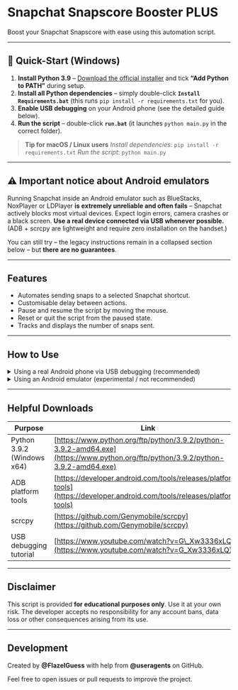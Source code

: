 # Snapchat Snapscore Booster PLUS

Boost your Snapchat Snapscore with ease using this automation script.

---

## 🏁 Quick-Start (Windows)

1. **Install Python 3.9** – [Download the official installer](https://www.python.org/ftp/python/3.9.2/python-3.9.2-amd64.exe) and tick **“Add Python to PATH”** during setup.
2. **Install all Python dependencies** – simply double-click **`Install Requirements.bat`** (this runs `pip install -r requirements.txt` for you).
3. **Enable USB debugging** on your Android phone (see the detailed guide below).
4. **Run the script** – double-click **`run.bat`** (it launches `python main.py` in the correct folder).

> **Tip for macOS / Linux users**
> *Install dependencies*: `pip install -r requirements.txt`
> *Run the script*: `python main.py`

---

## ⚠️  Important notice about Android emulators

Running Snapchat inside an Android emulator such as BlueStacks, NoxPlayer or LDPlayer **is extremely unreliable and often fails** – Snapchat actively blocks most virtual devices. Expect login errors, camera crashes or a black screen.
**Use a real device connected via USB whenever possible.** (ADB + scrcpy are lightweight and require zero installation on the handset.)

You can still try – the legacy instructions remain in a collapsed section below – but **there are no guarantees**.

---

## Features

* Automates sending snaps to a selected Snapchat shortcut.
* Customisable delay between actions.
* Pause and resume the script by moving the mouse.
* Reset or quit the script from the paused state.
* Tracks and displays the number of snaps sent.

---

## How to Use

<details>
<summary>Using a real Android phone via USB debugging (recommended)</summary>

1. **Install Python** (see Quick-Start above).
2. **Install ADB platform tools** – Download the latest package from Google and extract it, or install via e.g. Chocolatey: `choco install adb`.
3. **Install scrcpy** – e.g. `choco install scrcpy` (Windows), `brew install scrcpy` (macOS) or `sudo apt install scrcpy` (Debian/Ubuntu).
4. **Enable USB debugging** – On your phone go to *Settings → About phone* and tap *Build number* seven times, then enable *Developer options → USB debugging*.
   [Video guide](https://www.youtube.com/watch?v=G_Xw3336xLQ).
5. **Connect the phone** via USB and authorise the PC.
6. **Verify the connection**: `adb devices` should list your handset.
7. **Start scrcpy** to mirror the screen.
8. **Install dependencies** – double-click **`Install Requirements.bat`** **or** run `pip install -r requirements.txt`.
9. **Run the script** – double-click **`run.bat`** **or** run `python main.py`.
10. **Follow the on-screen instructions**:

    * Open Snapchat (mirrored in the scrcpy window) and stay on the *Chats* page.
    * During calibration move the mouse to each button (Camera, Take Picture, Send To, Shortcut, Select All, Send) and press **F** to record its position.
    * Enter the number of recipients in your Snapchat shortcut.
    * Choose the click delay (ms) and the rest delay (s) between batches.
11. **Control keys**:

    * Move the mouse → **pause**.
    * **F** while paused → resume.
    * **R** while paused → restart calibration.
    * **Q** while paused → quit.

</details>

<details>
<summary>Using an Android emulator (experimental / not recommended)</summary>

> **Warning:** Snapchat heavily restricts emulator usage – this may not work at all.

1. **Install Python** (see Quick-Start).
2. **Install dependencies** – double-click **`Install Requirements.bat`** **or** run `pip install -r requirements.txt`.
3. **Install an Android emulator** (e.g. NoxPlayer).
4. **Install & log in to Snapchat** inside the emulator.
5. **Create a Shortcut** in Snapchat with the desired recipients.
6. **Run the script** – double-click **`run.bat`** **or** run `python main.py`.
7. **Follow the same calibration and control steps** as described for a real device.

</details>

---

## Helpful Downloads

| Purpose                    | Link                                                                                                                             |
| -------------------------- | -------------------------------------------------------------------------------------------------------------------------------- |
| Python 3.9.2 (Windows x64) | [https://www.python.org/ftp/python/3.9.2/python-3.9.2-amd64.exe](https://www.python.org/ftp/python/3.9.2/python-3.9.2-amd64.exe) |
| ADB platform tools         | [https://developer.android.com/tools/releases/platform-tools](https://developer.android.com/tools/releases/platform-tools)       |
| scrcpy                     | [https://github.com/Genymobile/scrcpy](https://github.com/Genymobile/scrcpy)                                                     |
| USB debugging tutorial     | [https://www.youtube.com/watch?v=G\_Xw3336xLQ](https://www.youtube.com/watch?v=G_Xw3336xLQ)                                      |

---

## Disclaimer

This script is provided **for educational purposes only**. Use it at your own risk. The developer accepts no responsibility for any account bans, data loss or other consequences arising from its use.

---

## Development

Created by **@FlazeIGuess** with help from **@useragents** on GitHub.

Feel free to open issues or pull requests to improve the project.
